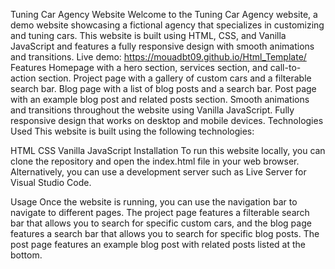 Tuning Car Agency Website
Welcome to the Tuning Car Agency website, a demo website showcasing a fictional agency that specializes in customizing and tuning cars. This website is built using HTML, CSS, and Vanilla JavaScript and features a fully responsive design with smooth animations and transitions.
Live demo: https://mouadbt09.github.io/Html_Template/
Features
Homepage with a hero section, services section, and call-to-action section.
Project page with a gallery of custom cars and a filterable search bar.
Blog page with a list of blog posts and a search bar.
Post page with an example blog post and related posts section.
Smooth animations and transitions throughout the website using Vanilla JavaScript.
Fully responsive design that works on desktop and mobile devices.
Technologies Used
This website is built using the following technologies:

HTML
CSS
Vanilla JavaScript
Installation
To run this website locally, you can clone the repository and open the index.html file in your web browser. Alternatively, you can use a development server such as Live Server for Visual Studio Code.

Usage
Once the website is running, you can use the navigation bar to navigate to different pages. The project page features a filterable search bar that allows you to search for specific custom cars, and the blog page features a search bar that allows you to search for specific blog posts. The post page features an example blog post with related posts listed at the bottom.
